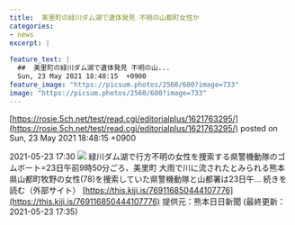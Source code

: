 ```yaml
---
title:  美里町の緑川ダム湖で遺体発見 不明の山都町女性か  
categories:
- news
excerpt: |
  
feature_text: |
  ##  美里町の緑川ダム湖で遺体発見 不明の山...
  Sun, 23 May 2021 18:48:15  +0900
feature_image: "https://picsum.photos/2560/600?image=733"
image: "https://picsum.photos/2560/600?image=733"
---
```


[https://rosie.5ch.net/test/read.cgi/editorialplus/1621763295/](https://rosie.5ch.net/test/read.cgi/editorialplus/1621763295/)
posted on Sun, 23 May 2021 18:48:15  +0900

<!--more-->

2021-05-23 17:30 ![](https://contents.oricon.co.jp/upimg/article/3/1523/1523552/detail/img400/33ac82e71e6f25029f62eee9b8dc720316a1ffee7258013ce23d5c396816e109.jpg) 緑川ダム湖で行方不明の女性を捜索する県警機動隊のゴムボート=23日午前9時50分ごろ、美里町 大雨で川に流されたとみられる熊本県山都町牧野の女性(78)を捜索していた県警機動隊と山都署は23日午... 続きを読む（外部サイト） [https://this.kiji.is/769116850444107776](https://this.kiji.is/769116850444107776) 提供元：熊本日日新聞 (最終更新：2021-05-23 17:35)
